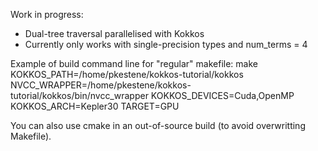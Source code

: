 Work in progress:

 - Dual-tree traversal parallelised with Kokkos
 - Currently only works with single-precision types and num\_terms = 4

Example of build command line for "regular" makefile:
make KOKKOS_PATH=/home/pkestene/kokkos-tutorial/kokkos NVCC_WRAPPER=/home/pkestene/kokkos-tutorial/kokkos/bin/nvcc_wrapper KOKKOS_DEVICES=Cuda,OpenMP KOKKOS_ARCH=Kepler30 TARGET=GPU 

You can also use cmake in an out-of-source build (to avoid overwritting Makefile).
